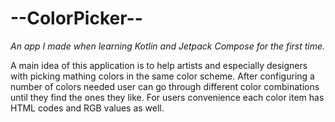 # --ColorPicker--

_An app I made when learning Kotlin and Jetpack Compose for the first time._

A main idea of this application is to help artists and especially designers with picking mathing colors in the same color scheme. After configuring a number of colors needed user can go through different color combinations until they find the ones they like. For users convenience each color item has HTML codes and RGB values as well.
